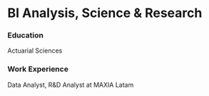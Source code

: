 # BI Analysis, Science & Research

### Education
Actuarial Sciences

### Work Experience
Data Analyst, R&D Analyst at MAXIA Latam
